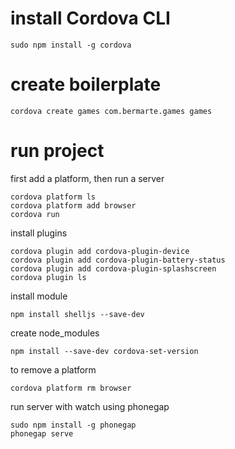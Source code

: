 # install Cordova CLI
```
sudo npm install -g cordova
```
# create boilerplate
```
cordova create games com.bermarte.games games
```
# run project
first add a platform, then run a server
```
cordova platform ls
cordova platform add browser
cordova run
```
install plugins
```
cordova plugin add cordova-plugin-device
cordova plugin add cordova-plugin-battery-status
cordova plugin add cordova-plugin-splashscreen
cordova plugin ls
```
install module
```
npm install shelljs --save-dev
```
create node_modules
```
npm install --save-dev cordova-set-version
```
to remove a platform
```
cordova platform rm browser
```
run server with watch using phonegap
```
sudo npm install -g phonegap
phonegap serve
```
